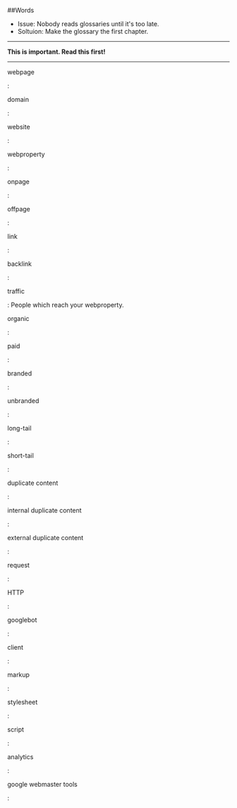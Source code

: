 ##Words

 * Issue: Nobody reads glossaries until it's too late.
 * Soltuion: Make the glossary the first chapter.
 
***
**This is important. Read this first!**
***

webpage

: 

domain

:

website

:

webproperty

:

onpage

:

offpage

:

link

:

backlink

:

traffic

: People which reach your webproperty.

organic

:

paid

:

branded

:

unbranded

:

long-tail

:

short-tail

:

duplicate content

:

internal duplicate content

:

external duplicate content

:

request

:

HTTP

:

googlebot

:

client

:

markup

:

stylesheet

:

script

:

analytics

:

google webmaster tools

:


